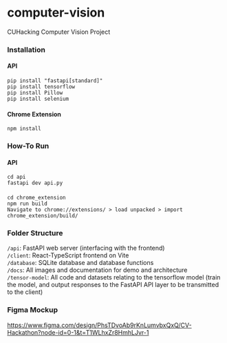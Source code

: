 # computer-vision
CUHacking Computer Vision Project

### Installation
#### API
```
pip install "fastapi[standard]"
pip install tensorflow
pip install Pillow
pip install selenium
```
#### Chrome Extension
```
npm install
```

### How-To Run
#### API
```
cd api
fastapi dev api.py
```
####
```
cd chrome_extension
npm run build
Navigate to chrome://extensions/ > load unpacked > import chrome_extension/build/
```

### Folder Structure
`/api`: FastAPI web server (interfacing with the frontend)  
`/client`: React-TypeScript frontend on Vite  
`/database`: SQLite database and database functions  
`/docs`: All images and documentation for demo and architecture  
`/tensor-model`: All code and datasets relating to the tensorflow model (train the model, and output responses to the FastAPI API layer to be transmitted to the client)  

### Figma Mockup
https://www.figma.com/design/PhsTDvoAb9rKnLumvbxQxQ/CV-Hackathon?node-id=0-1&t=T1WLhxZr8HmhLJvr-1
